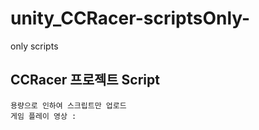 # unity_CCRacer-scriptsOnly-
only scripts

## CCRacer 프로젝트 Script
```
용량으로 인하여 스크립트만 업로드
게임 플레이 영상 : 
```
